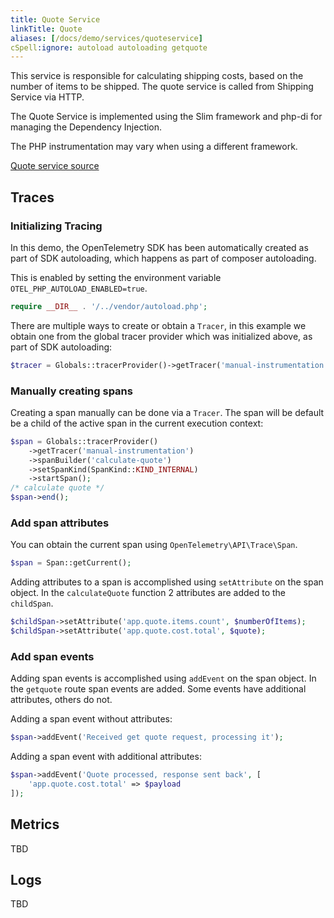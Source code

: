 ```yaml
---
title: Quote Service
linkTitle: Quote
aliases: [/docs/demo/services/quoteservice]
cSpell:ignore: autoload autoloading getquote
---
```


This service is responsible for calculating shipping costs, based on the number
of items to be shipped. The quote service is called from Shipping Service via
HTTP.

The Quote Service is implemented using the Slim framework and php-di for
managing the Dependency Injection.

The PHP instrumentation may vary when using a different framework.

[Quote service source](https://github.com/open-telemetry/opentelemetry-demo/blob/main/src/quoteservice/)

## Traces

### Initializing Tracing

In this demo, the OpenTelemetry SDK has been automatically created as part of
SDK autoloading, which happens as part of composer autoloading.

This is enabled by setting the environment variable
`OTEL_PHP_AUTOLOAD_ENABLED=true`.

```php
require __DIR__ . '/../vendor/autoload.php';
```

There are multiple ways to create or obtain a `Tracer`, in this example we
obtain one from the global tracer provider which was initialized above, as part
of SDK autoloading:

```php
$tracer = Globals::tracerProvider()->getTracer('manual-instrumentation');
```

### Manually creating spans

Creating a span manually can be done via a `Tracer`. The span will be default be
a child of the active span in the current execution context:

```php
$span = Globals::tracerProvider()
    ->getTracer('manual-instrumentation')
    ->spanBuilder('calculate-quote')
    ->setSpanKind(SpanKind::KIND_INTERNAL)
    ->startSpan();
/* calculate quote */
$span->end();
```

### Add span attributes

You can obtain the current span using `OpenTelemetry\API\Trace\Span`.

```php
$span = Span::getCurrent();
```

Adding attributes to a span is accomplished using `setAttribute` on the span
object. In the `calculateQuote` function 2 attributes are added to the
`childSpan`.

```php
$childSpan->setAttribute('app.quote.items.count', $numberOfItems);
$childSpan->setAttribute('app.quote.cost.total', $quote);
```

### Add span events

Adding span events is accomplished using `addEvent` on the span object. In the
`getquote` route span events are added. Some events have additional attributes,
others do not.

Adding a span event without attributes:

```php
$span->addEvent('Received get quote request, processing it');
```

Adding a span event with additional attributes:

```php
$span->addEvent('Quote processed, response sent back', [
    'app.quote.cost.total' => $payload
]);
```

## Metrics

TBD

## Logs

TBD
